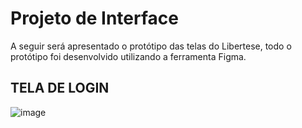 
# Projeto de Interface

A seguir será apresentado o protótipo das telas do Libertese, todo o protótipo foi desenvolvido utilizando a ferramenta Figma.

## TELA DE LOGIN

![image](https://github.com/ICEI-PUC-Minas-PMV-ADS/pmv-ads-2024-1-e5-proj-empext-t1-libertese/assets/103225907/4d5c676b-f634-45cc-a162-e586d3173176)


